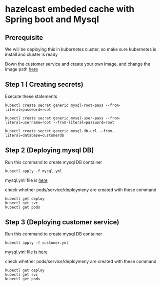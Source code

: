 # hazelcast embeded cache with Spring boot and Mysql

## Prerequisite 

We will be deploying this in kubernetes cluster, so make sure kubernetes is install and cluster is ready

Down the customer service and create your own image, and change the image path [here](https://github.com/kuldeepsingh99/hazelcast-embeded/blob/master/deployment/customer.yml#L19)


## Step 1 ( Creating secrets)

Execute these statements

```
kubectl create secret generic mysql-root-pass --from-literal=password=root

kubectl create secret generic mysql-user-pass --from-literal=username=root --from-literal=password=root

kubectl create secret generic mysql-db-url --from-literal=database=customerdb
```

## Step 2 (Deploying mysql DB)

Run this command to create mysql DB container
```
kubectl apply -f mysql.yml
```

mysql.yml file is [here](https://github.com/kuldeepsingh99/hazelcast-embeded/blob/master/deployment/mysql.yml)

check whether pods/service/deploymeny are created with these command
```
kubectl get deploy
kubectl get svc
kubectl get pods
```

## Step 3 (Deploying customer service)

Run this command to create mysql DB container
```
kubectl apply -f customer.yml
```

mysql.yml file is [here](https://github.com/kuldeepsingh99/hazelcast-embeded/blob/master/deployment/customer.yml)

check whether pods/service/deploymeny are created with these command
```
kubectl get deploy
kubectl get svc
kubectl get pods
```
